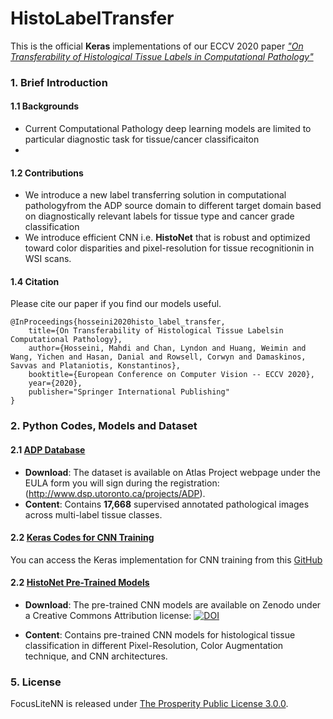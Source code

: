 # HistoLabelTransfer

This is the official **Keras** implementations of our ECCV 2020 paper [*"On Transferability of Histological Tissue Labels in Computational Pathology"*](https://www.ecva.net/papers/eccv_2020/papers_ECCV/papers/123740443.pdf)

### 1. Brief Introduction

#### 1.1 Backgrounds

- Current Computational Pathology deep learning models are limited to particular diagnostic task for tissue/cancer classificaiton
- 

#### 1.2 Contributions

- We introduce a new label transferring solution in computational pathologyfrom the ADP source domain to different target domain based on diagnostically relevant labels for tissue type and cancer grade classification
- We introduce efficient CNN i.e. **HistoNet** that is robust and optimized toward color disparities and pixel-resolution for tissue recognitionin in WSI scans.

#### 1.4 Citation

Please cite our paper if you find our models useful.
```
@InProceedings{hosseini2020histo_label_transfer,
    title={On Transferability of Histological Tissue Labelsin Computational Pathology},
    author={Hosseini, Mahdi and Chan, Lyndon and Huang, Weimin and Wang, Yichen and Hasan, Danial and Rowsell, Corwyn and Damaskinos, Savvas and Plataniotis, Konstantinos},
    booktitle={European Conference on Computer Vision -- ECCV 2020},
    year={2020},
    publisher="Springer International Publishing"
}
```

### 2. Python Codes, Models and Dataset

#### 2.1 [ADP Database](http://www.dsp.utoronto.ca/projects/ADP/)

  - **Download**: The dataset is available on Atlas Project webpage under the EULA form you will sign during the registration: (http://www.dsp.utoronto.ca/projects/ADP).
  - **Content**: Contains **17,668** supervised annotated pathological images across multi-label tissue classes.

#### 2.2 [Keras Codes for CNN Training](https://github.com/mahdihosseini/ADP)

You can access the Keras implementation for CNN training from this [GitHub](https://github.com/mahdihosseini/ADP)


#### 2.2 [HistoNet Pre-Trained Models](https://zenodo.org/record/3991085#.XzyL8TUpCUk)

   - **Download**: The pre-trained CNN models are available on Zenodo under a Creative Commons Attribution license: [![DOI](https://zenodo.org/badge/DOI/10.5281/zenodo.3991085.svg)](https://doi.org/10.5281/zenodo.3991085)

   - **Content**: Contains pre-trained CNN models for histological tissue classification in different Pixel-Resolution, Color Augmentation technique, and CNN architectures.


### 5. License

FocusLiteNN is released under [The Prosperity Public License 3.0.0](LICENSE).
